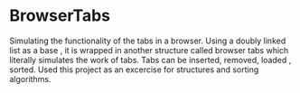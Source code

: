 # BrowserTabs
Simulating the functionality of the tabs in a browser.
Using a doubly linked list as a base , it is wrapped in another structure
called browser tabs which literally simulates the work of tabs.
Tabs can be inserted, removed, loaded , sorted.
Used this project as an excercise for structures and sorting algorithms.
